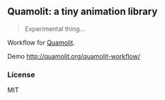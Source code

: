 
Quamolit: a tiny animation library
----

> Experimental thing...

Workflow for [Quamolit](https://github.com/Quamolit/quamolit).

Demo http://quamolit.org/quamolit-workflow/

### License

MIT

